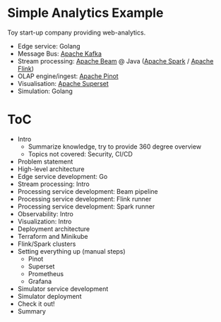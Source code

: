# Simple Analytics Example

Toy start-up company providing web-analytics.

* Edge service: Golang
* Message Bus: [Apache Kafka](https://kafka.apache.org/)
* Stream processing: [Apache Beam](https://beam.apache.org/) @ Java ([Apache Spark](https://spark.apache.org/)
  / [Apache Flink](https://flink.apache.org/))
* OLAP engine/ingest: [Apache Pinot](http://pinot.apache.org/)
* Visualisation: [Apache Superset](https://superset.apache.org/)
* Simulation: Golang

# ToC

* Intro
  * Summarize knowledge, try to provide 360 degree overview
  * Topics not covered: Security, CI/CD
* Problem statement
* High-level architecture
* Edge service development: Go
* Stream processing: Intro
* Processing service development: Beam pipeline
* Processing service development: Flink runner
* Processing service development: Spark runner
* Observability: Intro
* Visualization: Intro
* Deployment architecture
* Terraform and Minikube
* Flink/Spark clusters
* Setting everything up (manual steps)
  * Pinot
  * Superset
  * Prometheus
  * Grafana
* Simulator service development
* Simulator deployment
* Check it out!
* Summary
